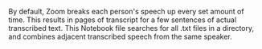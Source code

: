 By default, Zoom breaks each person's speech up every set amount of time. This results in pages of transcript for a few sentences of actual transcribed text. This Notebook file searches for all .txt files in a directory, and combines adjacent transcribed speech from the same speaker. 
